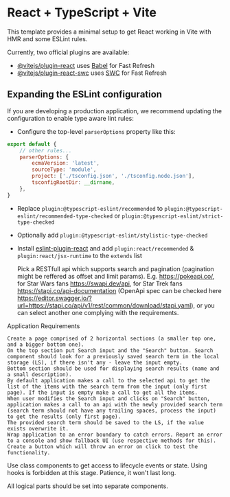 # React + TypeScript + Vite

This template provides a minimal setup to get React working in Vite with HMR and some ESLint rules.

Currently, two official plugins are available:

- [@vitejs/plugin-react](https://github.com/vitejs/vite-plugin-react/blob/main/packages/plugin-react/README.md) uses [Babel](https://babeljs.io/) for Fast Refresh
- [@vitejs/plugin-react-swc](https://github.com/vitejs/vite-plugin-react-swc) uses [SWC](https://swc.rs/) for Fast Refresh

## Expanding the ESLint configuration

If you are developing a production application, we recommend updating the configuration to enable type aware lint rules:

- Configure the top-level `parserOptions` property like this:

```js
export default {
	// other rules...
	parserOptions: {
		ecmaVersion: 'latest',
		sourceType: 'module',
		project: ['./tsconfig.json', './tsconfig.node.json'],
		tsconfigRootDir: __dirname,
	},
}
```

- Replace `plugin:@typescript-eslint/recommended` to `plugin:@typescript-eslint/recommended-type-checked` or `plugin:@typescript-eslint/strict-type-checked`
- Optionally add `plugin:@typescript-eslint/stylistic-type-checked`
- Install [eslint-plugin-react](https://github.com/jsx-eslint/eslint-plugin-react) and add `plugin:react/recommended` & `plugin:react/jsx-runtime` to the `extends` list

  Pick a RESTfull api which supports search and pagination (pagination might be reffered as offset and limit params). E.g. https://pokeapi.co/, for Star Wars fans https://swapi.dev/api, for Star Trek fans https://stapi.co/api-documentation (OpenApi spec can be checked here https://editor.swagger.io/?url=https://stapi.co/api/v1/rest/common/download/stapi.yaml), or you can select another one complying with the requirements.

Application Requirements

    Create a page comprised of 2 horizontal sections (a smaller top one, and a bigger bottom one).
    On the top section put Search input and the "Search" button. Search component should look for a previously saved search term in the local storage (LS), if there isn't any - leave the input empty.
    Bottom section should be used for displaying search results (name and a small description).
    By default application makes a call to the selected api to get the list of the items with the search term from the input (only first page). If the input is empty make a call to get all the items.
    When user modifies the Search input and clicks on "Search" button, application makes a call to an api with the newly provided search term (search term should not have any trailing spaces, process the input) to get the results (only first page).
    The provided search term should be saved to the LS, if the value exists overwrite it.
    Wrap application to an error boundary to catch errors. Report an error to a console and show fallback UI (use respective methods for this). Create a button which will throw an error on click to test the functionality.

Use class components to get access to lifecycle events or state. Using hooks is forbidden at this stage. Patience, it won't last long.

All logical parts should be set into separate components.

